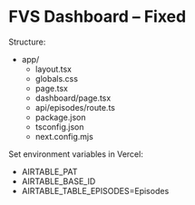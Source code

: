 # FVS Dashboard – Fixed

Structure:
- app/
  - layout.tsx
  - globals.css
  - page.tsx
  - dashboard/page.tsx
  - api/episodes/route.ts
  - package.json
  - tsconfig.json
  - next.config.mjs

Set environment variables in Vercel:
- AIRTABLE_PAT
- AIRTABLE_BASE_ID
- AIRTABLE_TABLE_EPISODES=Episodes
